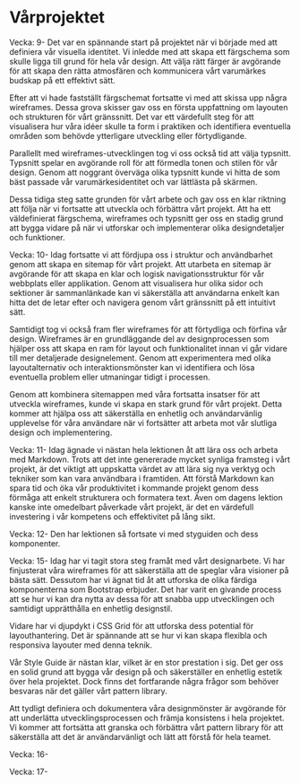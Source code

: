 # Vårprojektet

Vecka: 9-
Det var en spännande start på projektet när vi började med att definiera vår visuella identitet. Vi inledde med att skapa ett färgschema som skulle ligga till grund för hela vår design. Att välja rätt färger är avgörande för att skapa den rätta atmosfären och kommunicera vårt varumärkes budskap på ett effektivt sätt.

Efter att vi hade fastställt färgschemat fortsatte vi med att skissa upp några wireframes. Dessa grova skisser gav oss en första uppfattning om layouten och strukturen för vårt gränssnitt. Det var ett värdefullt steg för att visualisera hur våra idéer skulle ta form i praktiken och identifiera eventuella områden som behövde ytterligare utveckling eller förtydligande.

Parallellt med wireframes-utvecklingen tog vi oss också tid att välja typsnitt. Typsnitt spelar en avgörande roll för att förmedla tonen och stilen för vår design. Genom att noggrant överväga olika typsnitt kunde vi hitta de som bäst passade vår varumärkesidentitet och var lättlästa på skärmen.

Dessa tidiga steg satte grunden för vårt arbete och gav oss en klar riktning att följa när vi fortsatte att utveckla och förbättra vårt projekt. Att ha ett väldefinierat färgschema, wireframes och typsnitt ger oss en stadig grund att bygga vidare på när vi utforskar och implementerar olika designdetaljer och funktioner.



Vecka: 10-
Idag fortsatte vi att fördjupa oss i struktur och användbarhet genom att skapa en sitemap för vårt projekt. Att utarbeta en sitemap är avgörande för att skapa en klar och logisk navigationsstruktur för vår webbplats eller applikation. Genom att visualisera hur olika sidor och sektioner är sammanlänkade kan vi säkerställa att användarna enkelt kan hitta det de letar efter och navigera genom vårt gränssnitt på ett intuitivt sätt.

Samtidigt tog vi också fram fler wireframes för att förtydliga och förfina vår design. Wireframes är en grundläggande del av designprocessen som hjälper oss att skapa en ram för layout och funktionalitet innan vi går vidare till mer detaljerade designelement. Genom att experimentera med olika layoutalternativ och interaktionsmönster kan vi identifiera och lösa eventuella problem eller utmaningar tidigt i processen.

Genom att kombinera sitemappen med våra fortsatta insatser för att utveckla wireframes, kunde vi skapa en stark grund för vårt projekt. Detta kommer att hjälpa oss att säkerställa en enhetlig och användarvänlig upplevelse för våra användare när vi fortsätter att arbeta mot vår slutliga design och implementering.



Vecka: 11-
Idag ägnade vi nästan hela lektionen åt att lära oss och arbeta med Markdown. Trots att det inte genererade mycket synliga framsteg i vårt projekt, är det viktigt att uppskatta värdet av att lära sig nya verktyg och tekniker som kan vara användbara i framtiden. Att förstå Markdown kan spara tid och öka vår produktivitet i kommande projekt genom dess förmåga att enkelt strukturera och formatera text. Även om dagens lektion kanske inte omedelbart påverkade vårt projekt, är det en värdefull investering i vår kompetens och effektivitet på lång sikt.

Vecka: 12-
Den har lektionen så fortsate vi med styguiden och dess komponenter.

Vecka: 15-
Idag har vi tagit stora steg framåt med vårt designarbete. Vi har finjusterat våra wireframes för att säkerställa att de speglar våra visioner på bästa sätt. Dessutom har vi ägnat tid åt att utforska de olika färdiga komponenterna som Bootstrap erbjuder. Det har varit en givande process att se hur vi kan dra nytta av dessa för att snabba upp utvecklingen och samtidigt upprätthålla en enhetlig designstil.

Vidare har vi djupdykt i CSS Grid för att utforska dess potential för layouthantering. Det är spännande att se hur vi kan skapa flexibla och responsiva layouter med denna teknik.

Vår Style Guide är nästan klar, vilket är en stor prestation i sig. Det ger oss en solid grund att bygga vår design på och säkerställer en enhetlig estetik över hela projektet. Dock finns det fortfarande några frågor som behöver besvaras när det gäller vårt pattern library.

Att tydligt definiera och dokumentera våra designmönster är avgörande för att underlätta utvecklingsprocessen och främja konsistens i hela projektet. Vi kommer att fortsätta att granska och förbättra vårt pattern library för att säkerställa att det är användarvänligt och lätt att förstå för hela teamet.

Vecka: 16-

Vecka: 17-
